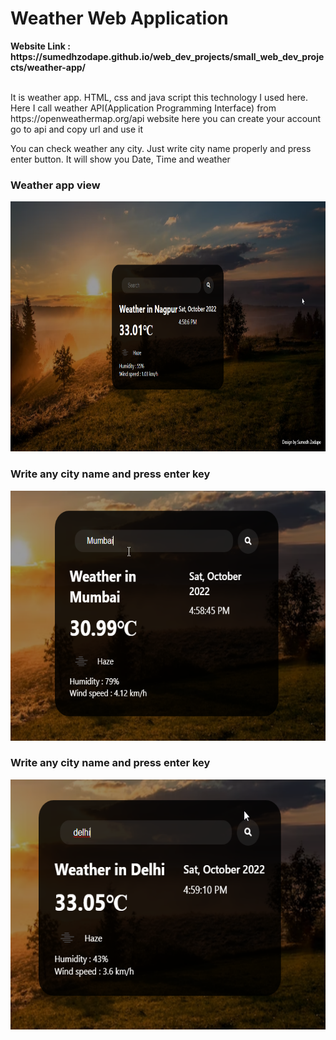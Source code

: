 <h1>Weather Web Application</h1>
<strong>Website Link : https://sumedhzodape.github.io/web_dev_projects/small_web_dev_projects/weather-app/</strong>
<br>
<br>
<p>It is weather app. HTML, css and java script this technology I used here. Here I call weather API(Application Programming Interface) from https://openweathermap.org/api website here you can create your account go to api and copy url and use it</p>
<p>You can check weather any city. Just write city name properly and press enter button. It will show you Date, Time and weather</p>

<h3>Weather app view</h3>
<img src="./project-images/weather1.png" height="400px"/>

<h3>Write any city name and press enter key</h3>
<img src="./project-images/weather2.png" height="400px"/>

<h3>Write any city name and press enter key</h3>
<img src="./project-images/wether3.png" height="400px"/>
